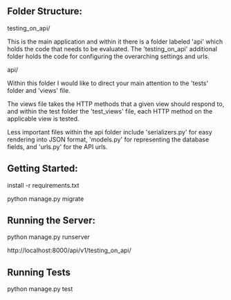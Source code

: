 ## Folder Structure:

testing_on_api/

This is the main application and within it there is a folder labeled 'api' which holds the code that needs to be evaluated. The 'testing_on_api' additional folder holds the code for configuring the overarching settings and urls.

api/

Within this folder I would like to direct your main attention to the 'tests' folder and 'views' file.

The views file takes the HTTP methods that a given view should respond to, and within the test folder the 'test_views' file, each HTTP method on the applicable view is tested.

Less important files within the api folder include 'serializers.py' for easy rendering into JSON format, 'models.py' for representing the database fields, and 'urls.py' for the API urls.

## Getting Started:

install -r requirements.txt

python manage.py migrate

## Running the Server:

python manage.py runserver

http://localhost:8000/api/v1/testing_on_api/

## Running Tests

python manage.py test
